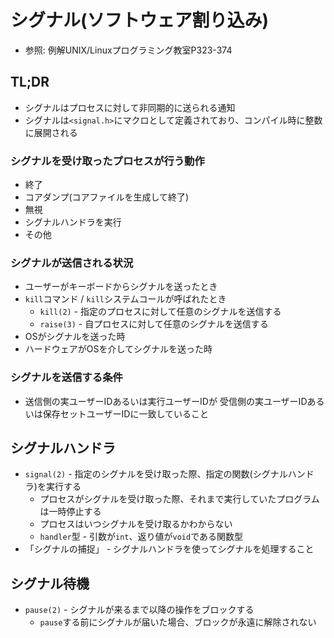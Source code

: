 # シグナル(ソフトウェア割り込み)
- 参照: 例解UNIX/Linuxプログラミング教室P323-374

## TL;DR
- シグナルはプロセスに対して非同期的に送られる通知
- シグナルは`<signal.h>`にマクロとして定義されており、コンパイル時に整数に展開される

### シグナルを受け取ったプロセスが行う動作
- 終了
- コアダンプ(コアファイルを生成して終了)
- 無視
- シグナルハンドラを実行
- その他

### シグナルが送信される状況
- ユーザーがキーボードからシグナルを送ったとき
- `kill`コマンド / `kill`システムコールが呼ばれたとき
  - `kill(2)`  - 指定のプロセスに対して任意のシグナルを送信する
  - `raise(3)` - 自プロセスに対して任意のシグナルを送信する
- OSがシグナルを送った時
- ハードウェアがOSを介してシグナルを送った時

### シグナルを送信する条件
- 送信側の実ユーザーIDあるいは実行ユーザーIDが
  受信側の実ユーザーIDあるいは保存セットユーザーIDに一致していること

## シグナルハンドラ
- `signal(2)` - 指定のシグナルを受け取った際、指定の関数(シグナルハンドラ)を実行する
  - プロセスがシグナルを受け取った際、それまで実行していたプログラムは一時停止する
  - プロセスはいつシグナルを受け取るかわからない
  - `handler`型 - 引数が`int`、返り値が`void`である関数型
- 「シグナルの捕捉」 - シグナルハンドラを使ってシグナルを処理すること

## シグナル待機
- `pause(2)` - シグナルが来るまで以降の操作をブロックする
  - `pause`する前にシグナルが届いた場合、ブロックが永遠に解除されない
